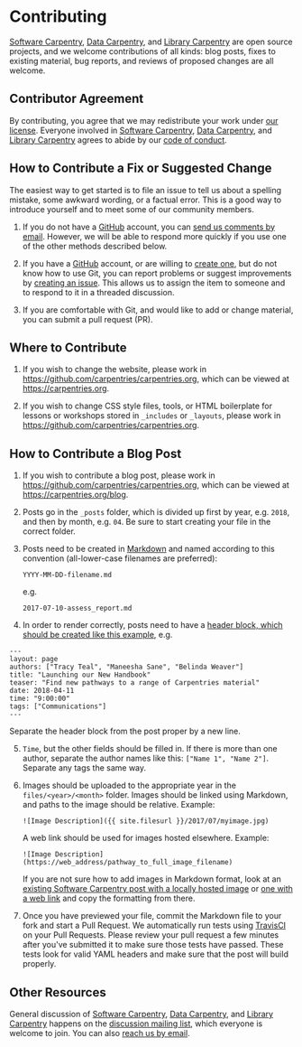 # Contributing

[Software Carpentry][swc-site], [Data Carpentry][dc-site], and [Library Carpentry][lc-site] are open source projects,
and we welcome contributions of all kinds:
blog posts,
fixes to existing material,
bug reports,
and reviews of proposed changes are all welcome.

## Contributor Agreement

By contributing,
you agree that we may redistribute your work under [our license](LICENSE.md).
Everyone involved in [Software Carpentry][swc-site], [Data Carpentry][dc-site], and [Library Carpentry][lc-site] 
agrees to abide by our [code of conduct][conduct].


## How to Contribute a Fix or Suggested Change

The easiest way to get started is to file an issue
to tell us about a spelling mistake,
some awkward wording,
or a factual error.
This is a good way to introduce yourself
and to meet some of our community members.

1.  If you do not have a [GitHub][github] account,
    you can [send us comments by email][contact].
    However,
    we will be able to respond more quickly if you use one of the other methods described below.

2.  If you have a [GitHub][github] account,
    or are willing to [create one][github-join],
    but do not know how to use Git,
    you can report problems or suggest improvements by [creating an issue][issues].
    This allows us to assign the item to someone
    and to respond to it in a threaded discussion.

3.  If you are comfortable with Git,
    and would like to add or change material,
    you can submit a pull request (PR).

## Where to Contribute

1.  If you wish to change the website,
    please work in <https://github.com/carpentries/carpentries.org>,
    which can be viewed at <https://carpentries.org>.

2.  If you wish to change CSS style files, tools,
    or HTML boilerplate for lessons or workshops stored in `_includes` or `_layouts`,
    please work in <https://github.com/carpentries/carpentries.org>.

## How to Contribute a Blog Post

1.  If you wish to contribute a blog post,
    please work in <https://github.com/carpentries/carpentries.org>,
    which can be viewed at <https://carpentries.org/blog>.
    
2.  Posts go in the `_posts` folder, which is divided up first by year,
    e.g. `2018`, and then by month, e.g. `04`. Be sure to start creating your file in
    the correct folder. 
    
3.  Posts need to be created in [Markdown](https://guides.github.com/features/mastering-markdown/) and named 
    according to this convention (all-lower-case filenames are preferred):
    
    `YYYY-MM-DD-filename.md`
    
    e.g. 
    
    `2017-07-10-assess_report.md`
    
4.  In order to render correctly, posts need to have a [header block, which should be created like this example](https://raw.githubusercontent.com/carpentries/carpentries.org/main/_posts/2018/04/2018-04-11-launch-handbook.md), e.g.

```
---
layout: page
authors: ["Tracy Teal", "Maneesha Sane", "Belinda Weaver"]
title: "Launching our New Handbook"
teaser: "Find new pathways to a range of Carpentries material"
date: 2018-04-11
time: "9:00:00"
tags: ["Communications"]
---
```

Separate the header block from the post proper by a new line. 
    
5.  `Time`, but the other fields should be filled in. If there is more than one author,
    separate the author names like this: `["Name 1", "Name 2"]`. Separate any tags the same way.
    
6.  Images should be uploaded to the appropriate year in the `files/<year>/<month>` folder. Images should be linked using 
    Markdown, and paths to the image should be relative. 
    Example: 
    ```
    ![Image Description]({{ site.filesurl }}/2017/07/myimage.jpg)
    ```
    A web link should be used for images hosted elsewhere. 
    Example: 
    ``` 
    ![Image Description](https://web_address/pathway_to_full_image_filename)
    ```
    
    If you are not sure how to add images in Markdown format, look at an [existing Software Carpentry post with a locally hosted image](https://raw.githubusercontent.com/swcarpentry/website/main/_posts/2017/06/2017-06-19-mqu-ttt.md) or [one with a web link](https://raw.githubusercontent.com/swcarpentry/website/main/_posts/2017/07/2017-07-10-assess_report.md) and copy the formatting from there.
    
7.  Once you have previewed your file, commit the Markdown file to your fork and start a Pull Request. We automatically run tests using [TravisCI](https://travis-ci.org/) on your Pull Requests. Please review your pull request a few minutes after you've submitted it to make sure those tests have passed. These tests look for valid YAML headers and make sure that the post will build properly.
  
## Other Resources

General discussion of [Software Carpentry][swc-site], [Data Carpentry][dc-site], and [Library Carpentry][lc-site] 
happens on the [discussion mailing list][discuss-list],
which everyone is welcome to join.
You can also [reach us by email][contact].

[contact]: mailto:team@carpentries.org
[conduct]: https://docs.carpentries.org/topic_folders/policies/code-of-conduct.html
[dc-issues]: https://github.com/issues?q=user%3Adatacarpentry
[dc-lessons]: https://datacarpentry.org/lessons/
[dc-site]: https://datacarpentry.org/
[discuss-list]: http://lists.software-carpentry.org/listinfo/discuss
[github]: http://github.com
[github-flow]: https://guides.github.com/introduction/flow/
[github-join]: https://github.com/join
[issues]: https://github.com/carpentries/carpentries.org/issues/
[repo]: https://github.com/carpentries/carpentries.org/
[swc-issues]: https://github.com/issues?q=user%3Aswcarpentry
[swc-lessons]: http://software-carpentry.org/lessons/
[swc-site]: http://software-carpentry.org/
[lc-issues]: https://github.com/issues?q=user%3Adatacarpentry
[lc-lessons]: https://librarycarpentry.org/lessons/
[lc-site]: https://librarycarpentry.org/
[discuss-list]: https://carpentries.topicbox.com/groups/discuss-library-carpentry
